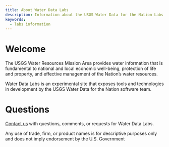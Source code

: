 ```yaml
---
title: About Water Data Labs
description: Information about the USGS Water Data for the Nation Labs.
keywords:
  - labs information
---
```

Welcome
=======
The USGS Water Resources Mission Area provides water information that is fundamental to national and local economic well-being, protection of life and property, and effective management of the Nation’s water resources.

Water Data Labs is an experimental site that exposes tools and technologies in development by the USGS Water Data for the Nation software team.



Questions
==========

[Contact us](https://water.usgs.gov/contact/gsanswers?pemail=gs-w_water_data_for_the_nation&subject=Water%20Data%20for%20the%20Nation%20Labs%20Feedback&viewnote=%3CH1%3EUSGS+WDFN+TNG+Feedback%3C/H1%3E) with questions, comments, or requests for Water Data Labs.


Any use of trade, firm, or product names is for descriptive purposes only and does not imply endorsement by the U.S. Government
